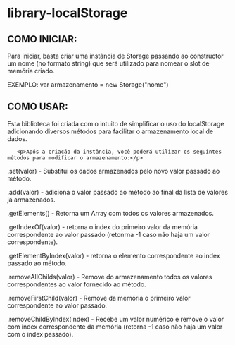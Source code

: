 <h1>library-localStorage</h1>

<h2>COMO INICIAR:</h2>
   <p>Para iniciar, basta criar uma instância de Storage passando ao constructor um nome (no formato string) que será utilizado para nomear o slot de memória criado.</p>
       <p>EXEMPLO: var armazenamento = new Storage("nome") </p>

<h2>COMO USAR:</h2>
       <p>Esta biblioteca foi criada com o intuito de simplificar o uso do localStorage adicionando diversos métodos para facilitar o armazenamento local de dados.</p>

       <p>Após a criação da instância, você poderá utilizar os seguintes métodos para modificar o armazenamento:</p>


<p>.set(valor) - Substitui os dados armazenados pelo novo valor passado ao método.</p>


<p>.add(valor) - adiciona o valor passado ao método ao final da lista de valores já armazenados. </p>


<p>.getElements() - Retorna um Array com todos os valores armazenados.</p>


<p>.getIndexOf(valor) - retorna o index do primeiro valor da memória correspondente ao valor passado (retonrna -1 caso não haja um valor correspondente).</p>


<p>.getElementByIndex(valor) - retorna o elemento correspondente ao index passado ao método. </p>


<p>.removeAllChilds(valor) - Remove do armazenamento todos os valores correspondentes ao valor fornecido ao método. </p>


<p>.removeFirstChild(valor) - Remove da memória o primeiro valor correspondente ao valor passado.</p>


<p>.removeChildByIndex(index) - Recebe um valor numérico e remove o valor com index correspondente da memória (retorna -1 caso não haja um valor com o index passado).</p>

